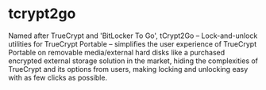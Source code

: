 # tcrypt2go
Named after TrueCrypt and 'BitLocker To Go', tCrypt2Go – Lock-and-unlock utilities for TrueCrypt Portable – simplifies the user experience of TrueCrypt Portable on removable media/external hard disks like a purchased encrypted external storage solution in the market, hiding the complexities of TrueCrypt and its options from users, making locking and unlocking easy with as few clicks as possible.


